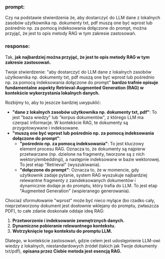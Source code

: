 ### prompt:

  Czy na podstawie stwierdzenia że, aby dostarczyć do LLM dane z lokalnych zasobów użytkownika np. dokumenty txt, pdf muszą one być wprost lub pośrednio np. za pomocą indeksowania dołączone do prompt, można przyjąć, że jest to opis metody RAG w tym zakresie zastosowań.

### response:

Tak, **jak najbardziej można przyjąć, że jest to opis metody RAG w tym zakresie zastosowań.**

Twoje stwierdzenie: "aby dostarczyć do LLM dane z lokalnych zasobów użytkownika np. dokumenty txt, pdf muszą one być wprost lub pośrednio np. za pomocą indeksowania dołączone do prompt" **bardzo trafnie opisuje fundamentalne aspekty Retrieval-Augmented Generation (RAG) w kontekście wykorzystania lokalnych danych.**

Rozbijmy to, aby to jeszcze bardziej uwypuklić:

* **"dane z lokalnych zasobów użytkownika np. dokumenty txt, pdf"**: To jest "baza wiedzy" lub "korpus dokumentów", z którego LLM ma czerpać informacje. W kontekście RAG, te dokumenty są przygotowywane i indeksowane.
* **"muszą one być wprost lub pośrednio np. za pomocą indeksowania dołączone do prompt"**:
    * **"pośrednio np. za pomocą indeksowania"**: To jest kluczowy element procesu RAG. Oznacza to, że dokumenty są najpierw przetwarzane (np. dzielone na fragmenty, tworzone są z nich wektory/embeddingi), a następnie indeksowane w bazie wektorowej. To jest etap "Retrieval" (wyszukiwania).
    * **"dołączone do prompt"**: Oznacza to, że w momencie, gdy użytkownik zadaje pytanie, system RAG wyszukuje najbardziej relewantne fragmenty z zaindeksowanych dokumentów i dynamicznie dodaje je do promptu, który trafia do LLM. To jest etap "Augmented Generation" (wspieranego generowania).

Chociaż sformułowanie "wprost" może być nieco mylące (bo rzadko cały, nieprzetworzony dokument jest dosłownie wklejany do promptu, zwłaszcza PDF), to całe zdanie doskonale oddaje ideę RAG:
1.  **Przetworzenie i indeksowanie zewnętrznych danych.**
2.  **Dynamiczne pobieranie relewantnego kontekstu.**
3.  **Wstrzyknięcie tego kontekstu do promptu LLM.**

Dlatego, w kontekście zastosowań, gdzie celem jest udostępnienie LLM-owi wiedzy z lokalnych, niestandardowych źródeł (takich jak Twoje dokumenty txt/pdf), **opisana przez Ciebie metoda jest esencją RAG.**
